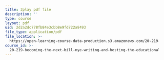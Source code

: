 ```yaml
---
title: 3play pdf file
description: ''
type: course
layout: pdf
uid: 2d2a2dc778fb84e3cbb8e9fd722a8493
file_type: application/pdf
file_location: >-
  https://open-learning-course-data-production.s3.amazonaws.com/20-219-becoming-the-next-bill-nye-writing-and-hosting-the-educational-show-january-iap-2015/2d2a2dc778fb84e3cbb8e9fd722a8493_RMSuV5fwCnE.pdf
course_id: >-
  20-219-becoming-the-next-bill-nye-writing-and-hosting-the-educational-show-january-iap-2015
---
```


